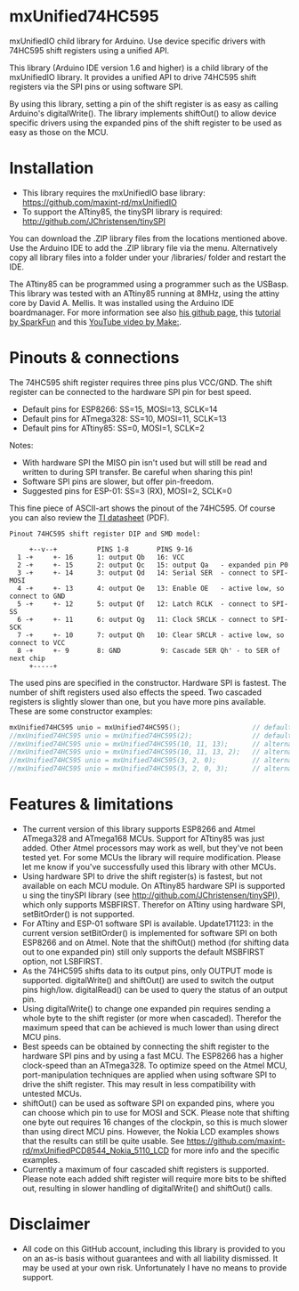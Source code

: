 # mxUnified74HC595
mxUnifiedIO child library for Arduino. Use device specific drivers with 74HC595 shift registers using a unified API.

This library (Arduino IDE version 1.6 and higher) is a child library of the mxUnifiedIO library. It provides a unified
API to drive 74HC595 shift registers via the SPI pins or using software SPI. 

By using this library, setting a pin of the shift register is as easy as calling Arduino's digitalWrite().
The library implements shiftOut() to allow device specific drivers using the expanded pins of the shift register
to be used as easy as those on the MCU.

# Installation
- This library requires the mxUnifiedIO base library: https://github.com/maxint-rd/mxUnifiedIO
- To support the ATtiny85, the tinySPI library is required: http://github.com/JChristensen/tinySPI

You can download the .ZIP library files from the locations mentioned above. Use the Arduino IDE to add the .ZIP library file via the menu. Alternatively copy all library files into a folder under your /libraries/ folder and restart the IDE.

The ATtiny85 can be programmed using a programmer such as the USBasp. This library was tested with an ATtiny85 running at 8MHz, using the attiny core by David A. Mellis. It was installed using the Arduino IDE boardmanager. For more information see also [his github page](https://github.com/damellis/attiny), this [tutorial by SparkFun](https://learn.sparkfun.com/tutorials/tiny-avr-programmer-hookup-guide/attiny85-use-hints) and this [YouTube video by Make:](https://www.youtube.com/watch?v=30rPt802n1k).

# Pinouts & connections
The 74HC595 shift register requires three pins plus VCC/GND.
The shift register can be connected to the hardware SPI pin for best speed.
- Default pins for ESP8266:   SS=15, MOSI=13, SCLK=14
- Default pins for ATmega328: SS=10, MOSI=11, SCLK=13
- Default pins for ATtiny85:  SS=0, MOSI=1, SCLK=2

Notes:
- With hardware SPI the MISO pin isn't used but will still be read and written to during SPI transfer. Be careful when sharing this pin!
- Software SPI pins are slower, but offer pin-freedom.
- Suggested pins for ESP-01: SS=3 (RX), MOSI=2, SCLK=0

This fine piece of ASCII-art shows the pinout of the 74HC595. Of course you can also review the [TI datasheet](http://www.ti.com/lit/ds/symlink/sn74hc595.pdf) (PDF).
```
Pinout 74HC595 shift register DIP and SMD model:

     +--v--+          PINS 1-8       PINS 9-16
  1 -+     +- 16      1: output Qb   16: VCC
  2 -+     +- 15      2: output Qc   15: output Qa   - expanded pin P0
  3 -+     +- 14      3: output Qd   14: Serial SER  - connect to SPI-MOSI
  4 -+     +- 13      4: output Qe   13: Enable OE   - active low, so connect to GND
  5 -+     +- 12      5: output Qf   12: Latch RCLK  - connect to SPI-SS
  6 -+     +- 11      6: output Qg   11: Clock SRCLK - connect to SPI-SCK
  7 -+     +- 10      7: output Qh   10: Clear SRCLR - active low, so connect to VCC
  8 -+     +- 9       8: GND          9: Cascade SER Qh' - to SER of next chip
     +-----+
```

The used pins are specified in the constructor. Hardware SPI is fastest. The number of shift registers used also effects the speed.
Two cascaded registers is slightly slower than one, but you have more pins available.
These are some constructor examples:
```C++
mxUnified74HC595 unio = mxUnified74HC595();                  // default hardware SPI pins, no cascading
//mxUnified74HC595 unio = mxUnified74HC595(2);               // default hardware SPI pins, two cascaded shift-registers
//mxUnified74HC595 unio = mxUnified74HC595(10, 11, 13);      // alternative software SPI pins: SS, MOSI, SCLK
//mxUnified74HC595 unio = mxUnified74HC595(10, 11, 13, 2);   // alternative software and two cascaded shift-registers
//mxUnified74HC595 unio = mxUnified74HC595(3, 2, 0);         // alternative software SPI pins for ESP-01:
//mxUnified74HC595 unio = mxUnified74HC595(3, 2, 0, 3);      // alternative software SPI pins for ESP-01, three cascaded
```

# Features & limitations
- The current version of this library supports ESP8266 and Atmel ATmega328 and ATmega168 MCUs. Support for ATtiny85 was just added. Other Atmel processors may work as well, but they've not been tested yet. For some MCUs the library will require modification. Please let me know if you've successfully used this library with other MCUs.
- Using hardware SPI to drive the shift register(s) is fastest, but not available on each MCU module. On ATtiny85 hardware SPI is supported u sing the tinySPI library (see http://github.com/JChristensen/tinySPI), which only supports MSBFIRST. Therefor on ATtiny using hardware SPI, setBitOrder() is not supported.
- For ATtiny and ESP-01 software SPI is available. Update171123: in the current version setBitOrder() is implemented for software SPI on both ESP8266 and on Atmel. Note that the shiftOut() method (for shifting data out to one expanded pin) still only supports the default MSBFIRST option, not LSBFIRST.
- As the 74HC595 shifts data to its output pins, only OUTPUT mode is supported. digitalWrite() and shiftOut() are used to switch the output pins high/low. digitalRead() can be used to query the status of an output pin.
- Using digitalWrite() to change one expanded pin requires sending a whole byte to the shift register (or more when cascaded). Therefor the maximum speed that can be achieved is much lower than using direct MCU pins.
- Best speeds can be obtained by connecting the shift register to the hardware SPI pins and by using a fast MCU. The ESP8266 has a higher clock-speed than an ATmega328. To optimize speed on the Atmel MCU, port-manipulation techniques are applied when using software SPI to drive the shift register. This may result in less compatibility with untested MCUs.
- shiftOut() can be used as software SPI on expanded pins, where you can choose which pin to use for MOSI and SCK. Please note that shifting one byte out requires 16 changes of the clockpin, so this is much slower than using direct MCU pins. However, the Nokia LCD examples shows that the results can still be quite usable. See https://github.com/maxint-rd/mxUnifiedPCD8544_Nokia_5110_LCD for more info and the specific examples.
- Currently a maximum of four cascaded shift registers is supported. Please note each added shift register will require more bits to be shifted out, resulting in slower handling of digitalWrite() and shiftOut() calls.

# Disclaimer
- All code on this GitHub account, including this library is provided to you on an as-is basis without guarantees and with all liability dismissed. It may be used at your own risk. Unfortunately I have no means to provide support.

